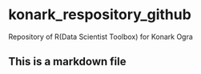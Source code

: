 # konark_respository_github
Repository of R(Data Scientist Toolbox) for Konark Ogra 


## This is a markdown file
